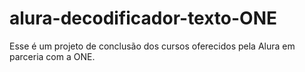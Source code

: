 # alura-decodificador-texto-ONE
Esse é um projeto de conclusão dos cursos oferecidos pela Alura em parceria com a ONE.
